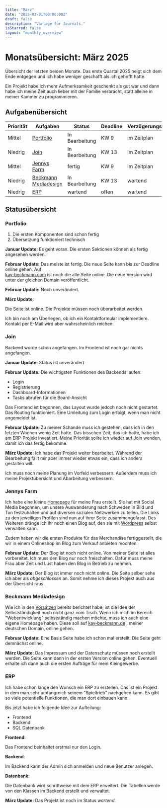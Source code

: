 ```yaml
---
title: "März"
date: "2025-03-01T00:00:00Z"
draft: false
description: "Vorlage für Journals."
isStarred: false
layout: "monthly_overview"
---
```


# Monatsübersicht: März 2025

Übersicht der letzten beiden Monate.
Das erste Quartal 2025 neigt sich dem Ende entgegen und ich habe weniger geschafft
als ich gehofft hatte.

Ein Projekt habe ich mehr Aufmerksamkeit geschenkt als gut war und dann habe ich
meine Zeit auch lieber mit der Familie verbracht, statt alleine in meiner
Kammer zu programmieren.

## Aufgabenübersicht

| Priorität | Aufgaben                                      | Status         | Deadline | Verzögerungsstatus |
| --------- | --------------------------------------------- | -------------- | -------- | ------------------ |
| Mittel    | [Portfolio](#portfolio)                       | In Bearbeitung | KW 9     | im Zeitplan        |
| Niedrig   | [Join](#join)                                 | In Bearbeitung | KW 13    | im Zeitplan        |
| Mittel    | [Jennys Farm](#jennys-farm)                   | fertig         | KW 9     | im Zeitplan        |
| Niedrig   | [Beckmann Mediadesign](#beckmann-mediadesign) | In Bearbeitung | KW 13    | wartend            |
| Niedrig   | [ERP](#erp)                                   | wartend        | offen    | wartend            |

## Statusübersicht

### Portfolio

1. Die ersten Komponenten sind schon fertig
1. Übersetzung funktioniert technisch

**Januar Update:** Es geht voran. Die ersten Sektionen können als fertig
angesehen werden.

**Februar Update:** Das meiste ist fertig. Die neue Seite kann bis zur
Deadline online gehen. Auf  
[kay-beckmann.com](https://kay-beckmann.com)
ist noch die alte Seite online. Die neue Version wird unter der gleichen
Domain veröffentlicht.

**Februar Update:** Noch unverändert.

**März Update:**

Die Seite ist online.
Die Projekte müssen noch überarbeitet werden.

Ich bin noch am Überlegen, ob ich ein Kontaktformular implementiere.
Kontakt per E-Mail wird aber wahrscheinlich reichen.

### Join

Backend wurde schon angefangen.
Im Frontend ist noch gar nichts angefangen.

**Januar Update:** Status ist unverändert

**Februar Update:**
Die wichtigsten Funktionen des Backends laufen:

- Login
- Registrierung
- Dashboard-Informationen
- Tasks abrufen für die Board-Ansicht

Das Frontend ist begonnen, das Layout wurde jedoch noch nicht gestartet.
Das Routing funktioniert. Eine Umleitung zum Login erfolgt, wenn man nicht angemeldet ist.

**Februar Update:**
Zu meiner Schande muss ich gestehen, dass ich in den letzten Wochen wenig Zeit hatte.
Das bisschen Zeit, das ich hatte, habe ich am ERP-Projekt investiert.
Meine Priorität sollte ich wieder auf Join wenden, damit ich das fertig bekomme.

**März Update:**
Ich habe das Projekt weiter bearbeitet.
Während der Bearbeitung fällt mir aber immer wieder etwas ein, dass ich anders
gestalten will.

Ich muss noch meine Planung im Vorfeld verbessern.
Außerdem muss ich meine Projektübersicht und Abarbeitung verbessern.

### Jennys Farm

Ich habe eine kleine
[Homepage](https://jennys-farm.com)
für meine Frau erstellt.
Sie hat mit Social Media begonnen, um unsere Auswanderung nach Schweden
in Bild und Ton festzuhalten und auf diversen sozialen Netzwerken zu teilen.
Die Links zu den jeweiligen Profilen sind nun auf ihrer Seite zusammengefasst.
Des Weiteren dränge ich ihr noch einen Blog auf, den sie mit
[Wordpress](https://de.wikipedia.org/wiki/WordPress)
selbst verwalten kann.

Zudem haben wir die ersten Produkte für das Merchandise fertiggestellt,
die wir in einem Onlineshop im Blog zum Verkauf anbieten möchten.

**Februar Update:**
Der Blog ist noch nicht online. Von meiner Seite ist alles vorbereitet.
Ich muss den Blog nur noch freischalten. Dafür muss meine Frau aber Zeit und Lust
haben den Blog in Betrieb zu nehmen.

**März Update:**
Der Blog ist immer noch nicht online.
Die Seite selber sehe ich aber als _abgeschlossen_ an.
Somit nehme ich dieses Projekt auch aus der Übersicht raus.

### Beckmann Mediadesign

Wie ich in den
[Vorsätzen](https://blog.kay-beckmann.de/posts/2024-12-30_vorsaetze/)
bereits berichtet habe, ist die Idee der Selbstständigkeit noch nicht ganz vom Tisch.
Wenn ich mich im Bereich "Webentwicklung" selbstständig machen möchte, muss ich auch
eine eigene Homepage haben. Diese soll auf
[kay-beckmann.de](https://kay-beckmann.de)
, meiner deutschen Domain, online gehen.

**Februar Update:**
Eine Basis Seite habe ich schon mal erstellt. Die Seite geht demnächst online.

**März Update:**
Das Impressum und der Datenschutz müssen noch erstellt werden.
Die Seite kann dann in der ersten Version online gehen.
Eventuell erhalte ich dann auch die ersten Aufträge für mein Kleingewerbe.

### ERP

Ich habe schon lange den Wunsch ein ERP zu erstellen.
Das ist ein Projekt in dem man sehr umfangreich seinem "Spieltrieb" nachgehen kann.
Es gibt so viele potentielle Funktionen, die man dort einbauen kann.

Bis jetzt habe ich folgende Idee zur Aufteilung:

- Frontend
- Backend
- SQL Datenbank

**Frontend**:

Das Frontend beinhaltet erstmal nur den Login.

**Backend**:

Im Backend kann der Admin sich anmelden und neue Benutzer anlegen.

**Datenbank**:

Die Datenbank wird schrittweise mit dem ERP erweitert. Die Tabellen werde
von den Klassen im Backend erstellt und verwaltet.

**März Update:**
Das Projekt ist noch im Status _wartend_.
